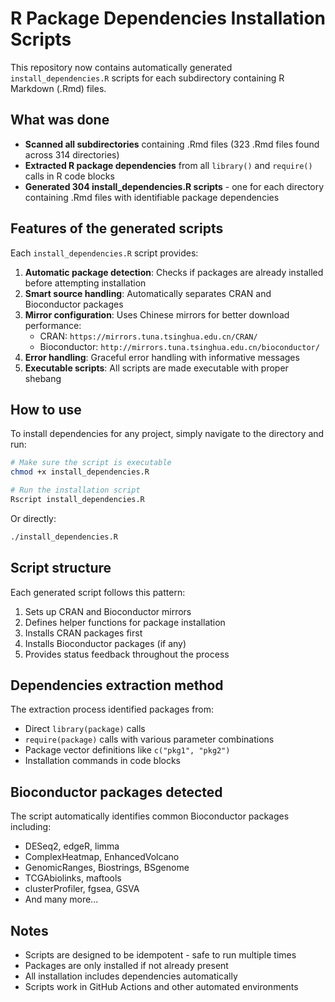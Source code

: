 # R Package Dependencies Installation Scripts

This repository now contains automatically generated `install_dependencies.R` scripts for each subdirectory containing R Markdown (.Rmd) files.

## What was done

- **Scanned all subdirectories** containing .Rmd files (323 .Rmd files found across 314 directories)
- **Extracted R package dependencies** from all `library()` and `require()` calls in R code blocks
- **Generated 304 install_dependencies.R scripts** - one for each directory containing .Rmd files with identifiable package dependencies

## Features of the generated scripts

Each `install_dependencies.R` script provides:

1. **Automatic package detection**: Checks if packages are already installed before attempting installation
2. **Smart source handling**: Automatically separates CRAN and Bioconductor packages
3. **Mirror configuration**: Uses Chinese mirrors for better download performance:
   - CRAN: `https://mirrors.tuna.tsinghua.edu.cn/CRAN/`
   - Bioconductor: `http://mirrors.tuna.tsinghua.edu.cn/bioconductor/`
4. **Error handling**: Graceful error handling with informative messages
5. **Executable scripts**: All scripts are made executable with proper shebang

## How to use

To install dependencies for any project, simply navigate to the directory and run:

```bash
# Make sure the script is executable
chmod +x install_dependencies.R

# Run the installation script
Rscript install_dependencies.R
```

Or directly:
```bash
./install_dependencies.R
```

## Script structure

Each generated script follows this pattern:

1. Sets up CRAN and Bioconductor mirrors
2. Defines helper functions for package installation
3. Installs CRAN packages first
4. Installs Bioconductor packages (if any)
5. Provides status feedback throughout the process

## Dependencies extraction method

The extraction process identified packages from:
- Direct `library(package)` calls
- `require(package)` calls with various parameter combinations
- Package vector definitions like `c("pkg1", "pkg2")`
- Installation commands in code blocks

## Bioconductor packages detected

The script automatically identifies common Bioconductor packages including:
- DESeq2, edgeR, limma
- ComplexHeatmap, EnhancedVolcano
- GenomicRanges, Biostrings, BSgenome
- TCGAbiolinks, maftools
- clusterProfiler, fgsea, GSVA
- And many more...

## Notes

- Scripts are designed to be idempotent - safe to run multiple times
- Packages are only installed if not already present
- All installation includes dependencies automatically
- Scripts work in GitHub Actions and other automated environments